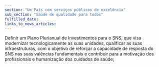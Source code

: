 ```yaml
---
section: "Um País com serviços públicos de excelência"
sub_section: "Saúde de qualidade para todos"
fulfilled_date:
links_to_news_articles:
---
```


Definir um Plano Plurianual de Investimentos para o SNS, que visa modernizar tecnologicamente as suas unidades, qualificar as suas infraestruturas, com o objetivo de reforçar a capacidade de resposta do SNS nas suas valências fundamentais e contribuir para a motivação dos profissionais e humanização dos cuidados de saúde;